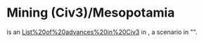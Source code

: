# Mining (Civ3)/Mesopotamia

 is an [List%20of%20advances%20in%20Civ3](advance) in , a scenario in "".